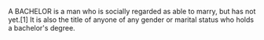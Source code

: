 A BACHELOR is a man who is socially regarded as able to marry, but has not yet.[1] It is also the title of anyone of any gender or marital status who holds a bachelor's degree.
